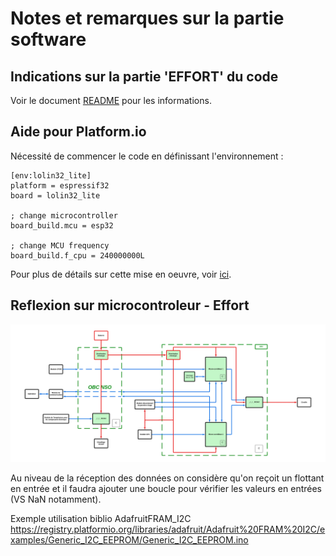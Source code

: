 # Notes et remarques sur la partie software

## Indications sur la partie 'EFFORT' du code

Voir le document [README](https://github.com/ericmassol/BEI_N7_2024_2025/blob/main/Partie%20Software/EFFORT/EFFORT/src/README.md) pour les informations.

## Aide pour Platform.io

Nécessité de commencer le code en définissant l'environnement :

```
[env:lolin32_lite]
platform = espressif32
board = lolin32_lite

; change microcontroller
board_build.mcu = esp32

; change MCU frequency
board_build.f_cpu = 240000000L
```

Pour plus de détails sur cette mise en oeuvre, voir [ici](https://docs.platformio.org/en/latest/boards/espressif32/lolin32.html).

## Reflexion sur microcontroleur - Effort

![Architecture détaillée](https://github.com/ericmassol/BEI_N7_2024_2025/blob/main/Partie%20Hardware/architecture_detaille.png)

Au niveau de la réception des données on considère qu'on reçoit un flottant en entrée et il faudra ajouter une boucle pour vérifier les valeurs en entrées (VS NaN notamment).

Exemple utilisation biblio AdafruitFRAM_I2C 
https://registry.platformio.org/libraries/adafruit/Adafruit%20FRAM%20I2C/examples/Generic_I2C_EEPROM/Generic_I2C_EEPROM.ino
